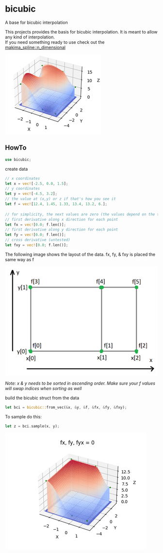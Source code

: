 # bicubic
A base for bicubic interpolation

This projects provides the basis for bicubic interpolation. It is meant to allow any kind of interpolation. <br>
If you need something ready to use check out the [makima_spline::n_dimensional](https://crates.io/crates/makima_spline)

<img src="testing/thumbnail.png">

## HowTo

```rust
use bicubic;
```
create data
```rust
// x coordinates
let x = vec![-2.5, 0.0, 1.5];
// y coordinates
let y = vec![-4.5, 3.2];
// the value at (x,y) or z if that's how you see it
let f = vec![12.4, 1.45, 1.33, 13.4, 13.2, 6.];

// for simplicity, the next values are zero (the values depend on the type of interpolation used)
// first derivative along x direction for each point
let fx = vec![0.0; f.len()];
// first derivative along y direction for each point
let fy = vec![0.0; f.len()];
// cross derivative (untested)
let fxy = vec![0.0; f.len()];
```
The following image shows the layout of the data. 
fx, fy, & fxy is placed the same way as f

<img src="testing/data_layout.png" width="600px">

*Note: x & y needs to be sorted in ascending order. Make sure your f values will swap indices when sorting as well*

build the bicubic struct from the data
```rust
let bci = bicubic::from_vec(&x, &y, &f, &fx, &fy, &fxy);
``` 
To sample do this:
```rust
let z = bci.sample(x, y);
```
<img src="testing/is_zero.png">
